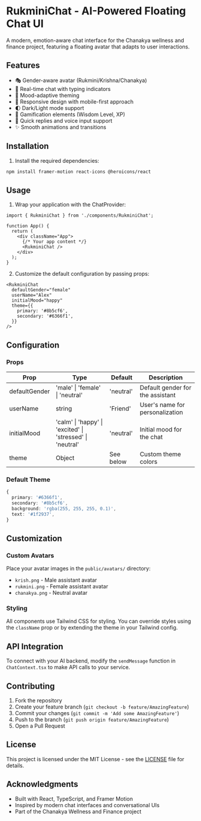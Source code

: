 # RukminiChat - AI-Powered Floating Chat UI

A modern, emotion-aware chat interface for the Chanakya wellness and finance project, featuring a floating avatar that adapts to user interactions.

## Features

- 🎭 Gender-aware avatar (Rukmini/Krishna/Chanakya)
- 💬 Real-time chat with typing indicators
- 🎨 Mood-adaptive theming
- 📱 Responsive design with mobile-first approach
- 🌓 Dark/Light mode support
- 🎉 Gamification elements (Wisdom Level, XP)
- 🎤 Quick replies and voice input support
- ✨ Smooth animations and transitions

## Installation

1. Install the required dependencies:

```bash
npm install framer-motion react-icons @heroicons/react
```

## Usage

1. Wrap your application with the ChatProvider:

```tsx
import { RukminiChat } from './components/RukminiChat';

function App() {
  return (
    <div className="App">
      {/* Your app content */}
      <RukminiChat />
    </div>
  );
}
```

2. Customize the default configuration by passing props:

```tsx
<RukminiChat 
  defaultGender="female"
  userName="Alex"
  initialMood="happy"
  theme={{
    primary: '#8b5cf6',
    secondary: '#6366f1',
  }}
/>
```

## Configuration

### Props

| Prop | Type | Default | Description |
|------|------|---------|-------------|
| defaultGender | 'male' \| 'female' \| 'neutral' | 'neutral' | Default gender for the assistant |
| userName | string | 'Friend' | User's name for personalization |
| initialMood | 'calm' \| 'happy' \| 'excited' \| 'stressed' \| 'neutral' | 'neutral' | Initial mood for the chat |
| theme | Object | See below | Custom theme colors |

### Default Theme

```ts
{
  primary: '#6366f1',
  secondary: '#8b5cf6',
  background: 'rgba(255, 255, 255, 0.1)',
  text: '#1f2937',
}
```

## Customization

### Custom Avatars

Place your avatar images in the `public/avatars/` directory:
- `krish.png` - Male assistant avatar
- `rukmini.png` - Female assistant avatar
- `chanakya.png` - Neutral avatar

### Styling

All components use Tailwind CSS for styling. You can override styles using the `className` prop or by extending the theme in your Tailwind config.

## API Integration

To connect with your AI backend, modify the `sendMessage` function in `ChatContext.tsx` to make API calls to your service.

## Contributing

1. Fork the repository
2. Create your feature branch (`git checkout -b feature/AmazingFeature`)
3. Commit your changes (`git commit -m 'Add some AmazingFeature'`)
4. Push to the branch (`git push origin feature/AmazingFeature`)
5. Open a Pull Request

## License

This project is licensed under the MIT License - see the [LICENSE](LICENSE) file for details.

## Acknowledgments

- Built with React, TypeScript, and Framer Motion
- Inspired by modern chat interfaces and conversational UIs
- Part of the Chanakya Wellness and Finance project
